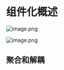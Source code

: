 
# 组件化概述
![image.png](https://cdn.jsdelivr.net/gh/wp3355168/Typora-Picgo-Gitee/img/202303290948485.png)

![image.png](https://cdn.jsdelivr.net/gh/wp3355168/Typora-Picgo-Gitee/img/202303290948840.png)

## 聚合和解耦
